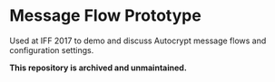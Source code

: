 # Message Flow Prototype

Used at IFF 2017 to demo and discuss Autocrypt message flows and configuration settings.

**This repository is archived and unmaintained.**
